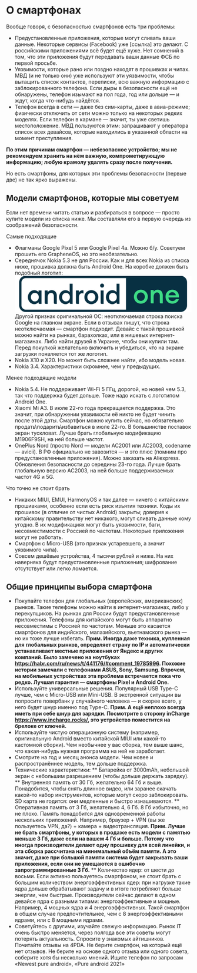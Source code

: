 # О смартфонах

Вообще говоря, с безопасностью смартфонов есть три проблемы:

* Предустановленные приложения, которые могут сливать ваши данные. Некоторые сервисы (Facebook) уже [ссылка] это делают. 
С российскими приложениями всё будет ещё хуже. Нет сомнений в том, что эти приложения будут передавать ваши данные ФСБ 
по первой просьбе. 
* Уязвимости, которые рано или поздно находят в прошивках и чипах. МВД (и не только они) уже используют эти уязвимости, 
чтобы вытащить список контактов, переписки, всю важную информацию с заблокированного телефона. Если дыры в 
безопасности ещё не обнаружены, телефон изымают на пол года, год или дольше — и ждут, когда что-нибудь найдётся.
* Телефон всегда в сети — даже без сим-карты, даже в авиа-режиме; физически отключить от сети можно только на некоторых 
редких моделях. Если телефон в кармане — значит, ты уже светишь местоположение. МВД пользуются этим: запрашивают у 
оператора список всех девайсов, которые находились в указанной области на момент преступления.

__По этим причинам смартфон — небезопасное устройство; мы не рекомендуем хранить на нём важную, компрометирующую 
информацию; любую крамолу удалять сразу после получения.__ 

Но есть смартфоны, для которых эти проблемы безопасности (первые две) не так ярко выражены.

## Модели смартфонов, которые мы советуем

Если нет времени читать статью и разбираться в вопросе — просто купите модели из списка ниже. Мы составляли его в 
первую очередь из соображений безопасности.

Самые подходящие

* Флагманы Google Pixel 5 или Google Pixel 4a. Можно б/у. Советуем прошить его GrapheneOS, но это необязательно.
* Середнячок Nokia 5.3 не для России. Как и для всех Nokia из списка ниже, прошивка должна быть Android One. На 
коробке должен быть подобный логотип:
      ![](resources/smartphones.png)  
Другой признак оригинальной ОС: неотключаемая строка поиска Google на главном экране. Если в отзывах пишут, что строка 
неотключаемая — смартфон подходит. Девайс с такой прошивкой можно найти на рынках, барахолках, или в нишевых 
интернет-магазинах. Либо найти друзей в Украине, чтобы они купили там. Перед покупкой желательно включить и убедиться, 
что на экране загрузки появляется тот же логотип.
* Nokia X10 и X20. Но может быть сложнее найти, ибо модель новая. 
* Nokia 3.4. Характеристики скромнее, чем у предыдущих. 

Менее подходящие модели

* Nokia 5.4. Не поддерживает Wi-Fi 5 ГГц, дорогой, но новей чем 5.3, так что поддержка будет дольше. Тоже надо 
искать с логотипом Android One.
* Xiaomi Mi A3. В июле 22-го года прекращается поддержка. Это значит, при обнаружении уязвимости её никто не будет 
чинить после этой даты. Смартфон можно купить сейчас, но обязательно продать\подарить\избавиться в июле 22-го. В 
большинстве поставок экран тускловат. Лучше брать глобальную модификацию M1906F9SH, на ней больше частот.
* OnePlus Nord (просто Nord — модели АС2001 или АС2003, codename — avicii). В РФ официально не завозится — и это 
плюс (помним про предустановленные приложения). Можно заказать на Aliexpress. Обновления безопасности до середины 
23-го года. Лучше брать глобальную версию AC2003, на ней больше поддерживаемых частот 4G и 5G.

Что точно не стоит брать

* Никаких MIUI, EMUI, HarmonyOS и так далее — ничего с китайскими прошивками, особенно если есть риск изъятия 
техники. Коды их прошивок (в отличие от чистых Android) закрыты; доверия к китайскому правительству нет никакого, 
могут сливать данные кому угодно. В их модификациях могут быть уязвимости, баги, несовместимости с Россией по 
частотам. Некоторые приложения могут не работать. 
* Смартфон с Micro-USB (это признак устаревшего, а значит уязвимого чипа).
* Совсем дешёвые устройства, 4 тысячи рублей и ниже. На них наверняка будут предустановленные приложения; шифрование 
отсутствует или легко ломается.

## Общие принципы выбора смартфона

* Покупайте телефон для глобальных (европейских, американских) рынков. Такие телефоны можно найти в интернет-магазинах, 
либо у перекупщиков. На рынках для России будут предустановленные приложения. Телефоны для китайского могут быть 
аппаратно несовместимы с Россией по частотам. Меньше это касается смартфонов для индийского, малазийского, 
вьетнамского рынка — но их тоже лучше избегать.
__Прим. Иногда даже техника, купленная для глобальных рынков, определяет страну по IP и автоматически устанавливает 
местные приложения от Яндекс и других компаний. Было замечено на ноутбуках  
https://habr.com/ru/news/t/441176/#comment_19785996. Похожие истории замечали с телефонами ASUS, Sony, Samsung. 
Впрочем, на мобильных устройствах эта проблема встречается пока что редко. Лучшая гарантия — смартфоны Pixel и 
Android One.__
* Используйте универсальные решения. Популярный USB Type-C лучше, чем с Micro-USB или Mini-USB. В экстренной ситуации 
вы попросите повербанк у случайного человека — и скорее всего, у него будет шнур именно под Type-C. 
__Прим. А ещё неплохо всегда иметь при себе шнур для зарядки. Посмотрите в сторону inCharge 
https://www.incharge.rocks/, это устройство поместится на брелоке от ключей.__ 
* Используйте чистую операционную систему (например, оригинальную Android вместо китайской MIUI или какой-то 
кастомной сборки). Чем необычнее у вас сборка, тем выше шанс, что какая-нибудь нужная программа на ней не заработает.
* Смотрите на год и месяц анонса модели. Чем новее и распространённее модель, тем дольше поддержка.
* Технические характеристики:
** Батарейка от 3000mAh, небольшой экран с небольшим разрешением (чтобы дольше держать зарядку).
** Внутренняя память от 30 Гб, желательно 64 Гб и выше. Понадобится, чтобы снять длинное видео, или заранее скачать 
какой-то набор инструментов, которые могут скоро заблокировать. SD карта не годится: они медленные и быстро изнашиваются.
** Оперативная память от 3 Гб, желательно 4, 6 Гб. 8 Гб избыточно, но не плохо. Память понадобится для одновременной 
работы нескольких приложений. Например, браузер + VPN (вы же пользуетесь VPN, да?) + камера + видеотрансляция. 
__Прим. Лучше не брать смартфоны, у которых в продаже есть модели с памятью меньше 3 Гб, даже если на вашем 4 Гб и 
больше. Потому что иногда производители делают одну прошивку для всей линейки, и эта сборка рассчитана на минимальный 
объём памяти. А это значит, даже при большой памяти система будет закрывать ваши приложения, если они не умещаются в 
ошибочно запрограммированные 3 Гб.__ 
** Количество ядер: от шести до восьми. Если активно пользуетесь смартфоном, не стоит брать с большим количеством 
энергоэффективных ядер: при нагрузке такие ядра дольше обрабатывают задачу и в итоге потребляют больше энергии, 
чем быстрые. Производители сейчас делают в одном девайсе ядра с разными типами: энергоэффективные и мощные. 
Например, 4 мощных ядра и 4 энергоэффективных. Такой смартфон в общем случае предпочтительнее, чем с 8 
энергоэффективными ядрами, или с 8 мощными ядрами.
* Советуйтесь с другими, изучайте свежую информацию. Рынок IT очень быстро меняется, через полгода все эти советы 
могут потерять актуальность. Спросите у знакомых айтишников. Почитайте отзывы на 4PDA. Не берите смартфон, на который
ещё нет отзывов. Не берите на основе одного отзыва или одного совета, соберите хотя бы несколько мнений. 
Ищите телефон по запросам «Newest pure android», «Pure android 2021»
